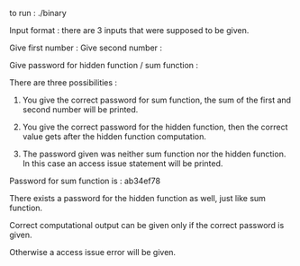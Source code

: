 to run : ./binary

Input format : there are 3 inputs that were supposed to be given.

Give first number : <Give an integer here>
Give second number : <Give another intger here>

Give password for hidden function / sum function : <Password>

There are three possibilities :

1) You give the correct password for sum function, the sum of the first and second number will be printed.

2) You give the correct password for the hidden function, then the correct value gets after the hidden function computation.

3) The password given was neither sum function nor the hidden function. In this case an access issue statement will be printed.

Password for sum function is : ab34ef78

There exists a password for the hidden function as well, just like sum function.

Correct computational output can be given only if the correct password is given.

Otherwise a access issue error will be given.
